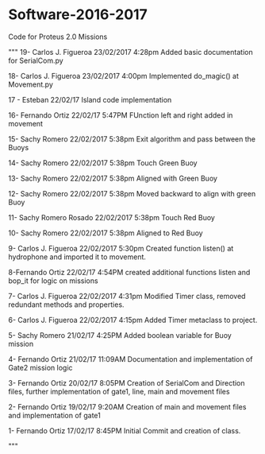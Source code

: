 # Software-2016-2017
Code for Proteus 2.0 Missions

"""
19- Carlos J. Figueroa 23/02/2017 4:28pm
Added basic documentation for SerialCom.py

18- Carlos J. Figueroa 23/02/2017 4:00pm
Implemented do_magic() at Movement.py

17 - Esteban 22/02/17
Island code implementation

16- Fernando Ortiz 22/02/17 5:47PM
FUnction left and right added in movement

15- Sachy Romero 22/02/2017 5:38pm
Exit algorithm and pass between the Buoys

14- Sachy Romero 22/02/2017 5:38pm
Touch Green Buoy

13- Sachy Romero 22/02/2017 5:38pm
Aligned with Green Buoy

12- Sachy Romero 22/02/2017 5:38pm
Moved backward to align with green Buoy

11- Sachy Romero Rosado 22/02/2017 5:38pm
Touch Red Buoy

10- Sachy Romero 22/02/2017 5:38pm
Aligned to Red Buoy

9- Carlos J. Figueroa 22/02/2017 5:30pm
Created function listen() at hydrophone and imported it to movement.

8-Fernando Ortiz 22/02/17 4:54PM
created additional functions listen and bop_it for logic on missions

7- Carlos J. Figueroa 22/02/2017 4:31pm
Modified Timer class, removed redundant methods and properties.

6- Carlos J. Figueroa 22/02/2017 4:15pm
Added Timer metaclass to project.

5- Sachy Romero 21/02/17 4:25PM
Added boolean variable for Buoy mission

4- Fernando Ortiz 21/02/17 11:09AM
Documentation and implementation of Gate2 mission logic

3- Fernando Ortiz 20/02/17 8:05PM
Creation of SerialCom and Direction files, further implementation of gate1, line, main and movement files

2- Fernando Ortiz 19/02/17 9:20AM
Creation of main and movement files and implementation of gate1

1- Fernando Ortiz 17/02/17 8:45PM
Initial Commit and creation of class.


"""

